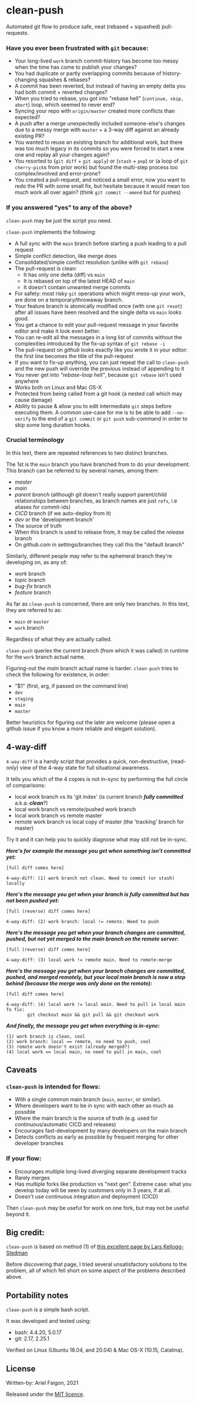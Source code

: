 
[//]: # (vim: spell)

# clean-push

Automated git flow to produce safe, neat (rebased + squashed) pull-requests.


### Have you ever been frustrated with `git` because:

- Your long-lived `work` branch commit-history has become too messy when the time has come to publish your changes?
- You had duplicate or partly overlapping commits because of history-changing squashes & rebases?
- A commit has been reverted, but instead of having an empty delta you had both commit + reverted changes?
- When you tried to rebase, you got into "rebase hell" (`continue, skip, abort`) loop, which seemed to never end?
- Syncing your repo with `origin/master` created more conflicts than expected?
- A push after a merge unexpectedly included someone-else's changes due to a messy merge with `master` + a 3-way diff against an already existing PR?
- You wanted to reuse an existing branch for additional work, but there was too much legacy in its commits so you were forced to start a new one and replay all your changes again?
- You resorted to (`git diff` + `git apply`) or (`stash` + `pop`) or (a loop of `git cherry-pick`s from prior work) but found the multi-step process too complex/involved and error-prone?
- You created a pull-request, and noticed a small error, now you want to redo the PR with some small fix, but hesitate because it would mean too much work all over again? (think `git commit --amend` but for pushes)

### If you answered "yes" to any of the above?

`clean-push` may be just the script you need.

`clean-push` implements the following:

- A full sync with the `main` branch before starting a push leading to a pull request
- Simple conflict detection, like merge does
- Consolidated/simple conflict resolution (unlike with `git rebase`)
- The pull-request is clean:
   - It has only one delta (diff) vs `main`
   - It is rebased on top of the latest HEAD of `main`
   - It doesn't contain unwanted merge commits
- For safety: most risky `git` operations which might mess-up your work, are done on a temporary/throwaway branch.
- Your feature branch is atomically modified once (with one `git reset`) after all issues have been resolved and the single delta vs `main` looks good.
- You get a chance to edit your pull-request message in your favorite editor and make it look even better.
- You can re-edit all the messages in a long list of commits without
  the complexities introduced by the fix-up syntax of `git rebase -i`
- The pull-request on *github* looks exactly like you wrote it in your editor: the first line becomes the title of the pull-request
- If you want to fix-up anything, you can just repeat the call to `clean-push` and the new push will override the previous instead of appending to it
- You never get into *"rebase-loop hell"*, because `git rebase` isn't used anywhere
- Works both on Linux and Mac OS-X
- Protected from being called from a git hook (a nested call which may cause damage)
- Ability to pause & allow you to edit intermediate `git` steps before executing them. A common use-case for me is to be able to add `--no-verify` to the end of a `git commit` or `git push` sub-command in order to skip some long duration hooks.

### Crucial terminology

In this text, there are repeated references to two distinct branches.

The 1st is the `main` branch you have branched from to do your development.
This branch can be referred to by several names, among them:

  - *master*
  - *main*
  - *parent branch* (although git doesn't really support parent/child relationships between branches, as branch names are just `refs`, i.e aliases for commit-ids)
  - *CICD* branch (if we auto-deploy from it)
  - *dev* or the 'development branch'
  - The source of truth
  - When this branch is used to release from, it may be called the *release* branch
  - On *github.com* in settings/branches they call this the "default branch"

Similarly, different people may refer to the ephemeral branch they're developing on, as any of:

  - *work* branch
  - *topic* branch
  - *bug-fix* branch
  - *feature* branch

As far as `clean-push` is concerned, there are only two branches.
In this text, they are referred to as:

  - `main` or `master`
  - `work` branch

Regardless of what they are actually called.

`clean-push` queries the current branch (from which it was called) in runtime for the `work` branch actual name.

Figuring-out the *main* branch actual name is harder.
`clean-push` tries to check the following for existence, in order:

  - "$1" (first, arg, if passed on the command line)
  - `dev`
  - `staging`
  - `main`
  - `master`

Better heuristics for figuring out the later are welcome (please open a github issue if you know a more reliable and elegant solution).

## 4-way-diff

`4-way-diff` is a handy script that provides a quick, non-destructive,
(read-only) view of the 4-way state for full situational awareness.

It tells you which of the 4 copies is not in-sync by performing
the full circle of comparisons:

  - local work branch vs its 'git index' (is current branch ***fully committed*** a.k.a: ***clean***?)
  - local work branch vs remote/pushed work branch
  - local work branch vs remote master
  - remote work branch vs local copy of master (the 'tracking' branch for master)

Try it and it can help you to quickly diagnose what may still not be in-sync.

***Here's for example the message you get when something isn't committed yet:***

```
[full diff comes here]

4-way-diff: (1) work branch not clean. Need to commit (or stash) locally
```

***Here's the message you get when your branch is fully
committed but has not been pushed yet:***

```
[full (reverse) diff comes here]

4-way-diff: (2) work branch: local != remote. Need to push
```

***Here's the message you get when your branch changes are committed,
pushed, but not yet merged to the main branch on the remote
server:***

```
[full (reverse) diff comes here]

4-way-diff: (3) local work != remote main. Need to remote-merge
```

***Here's the message you get when your branch changes are committed,
pushed, and merged remotely, but your local main branch is now
a step behind (because the merge was only done on the remote):***

```
[full diff comes here]

4-way-diff: (4) local work != local main. Need to pull in local main
To fix:
        git checkout main && git pull && git checkout work
```

***And finally, the message you get when everything is in-sync:***

```
(1) work branch is clean, cool
(2) work branch: local == remote, no need to push, cool
(3) remote work doesn't exist (already merged?)
(4) local work == local main, no need to pull in main, cool
```

## Caveats

### `clean-push` is intended for flows:

- With a single common main branch (`main`, `master`, or similar).
- Where developers want to be in sync with each other as much as possible
- Where the main branch is the source of truth (e.g. used for continuous/automatic CICD and releases)
- Encourages fast-development by many developers on the main branch
- Detects conflicts as early as possible by frequent merging for other developer branches

### If your flow:

- Encourages multiple long-lived diverging separate development tracks
- Rarely merges
- Has multiple forks like production vs "next gen". Extreme case: what you develop today will be seen by customers only in 3 years, if at all.
- Doesn't use continuous integration and deployment (CICD)

Then `clean-push` may be useful for work on one fork, but may not be
useful beyond it.

## Big credit:

`clean-push` is based on method (1) of [this excellent page by Lars Kellogg-Stedman](https://blog.oddbit.com/post/2019-06-17-avoid-rebase-hell-squashing-wi/)

Before discovering that page, I tried several unsatisfactory solutions to the problem, all of which fell short on some aspect of the problems described above.

## Portability notes

`clean-push` is a simple bash script.

It was developed and tested using:

- bash: 4.4.20, 5.0.17
- git: 2.17, 2.25.1

Verified on Linux (Ubuntu 18.04, and 20.04) & Mac OS-X (10.15, Catalina).

## License

Written-by: Ariel Faigon, 2021

Released under the [MIT licence](LICENSE).
